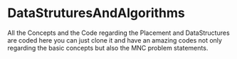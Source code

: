 # DataStruturesAndAlgorithms

All the Concepts and the Code regarding the Placement and DataStructures are coded here
you can just clone it and have an amazing codes not only regarding the basic concepts but also the MNC problem statements.
